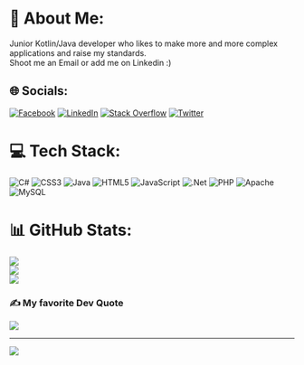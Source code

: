 # 💫 About Me:
Junior Kotlin/Java developer who likes to make more and more complex applications and raise my standards.<br>Shoot me an Email or add me on Linkedin :)


## 🌐 Socials:
[![Facebook](https://img.shields.io/badge/Facebook-%231877F2.svg?logo=Facebook&logoColor=white)](https://facebook.com/stefan.nicolaicadan) [![LinkedIn](https://img.shields.io/badge/LinkedIn-%230077B5.svg?logo=linkedin&logoColor=white)](https://linkedin.com/in/nicolaicadanstefan) [![Stack Overflow](https://img.shields.io/badge/-Stackoverflow-FE7A16?logo=stack-overflow&logoColor=white)](https://stackoverflow.com/users/17716331) [![Twitter](https://img.shields.io/badge/Twitter-%231DA1F2.svg?logo=Twitter&logoColor=white)](https://twitter.com/@NiKoDS11) 

# 💻 Tech Stack:
![C#](https://img.shields.io/badge/c%23-%23239120.svg?style=for-the-badge&logo=c-sharp&logoColor=white) ![CSS3](https://img.shields.io/badge/css3-%231572B6.svg?style=for-the-badge&logo=css3&logoColor=white) ![Java](https://img.shields.io/badge/java-%23ED8B00.svg?style=for-the-badge&logo=java&logoColor=white) ![HTML5](https://img.shields.io/badge/html5-%23E34F26.svg?style=for-the-badge&logo=html5&logoColor=white) ![JavaScript](https://img.shields.io/badge/javascript-%23323330.svg?style=for-the-badge&logo=javascript&logoColor=%23F7DF1E) ![.Net](https://img.shields.io/badge/.NET-5C2D91?style=for-the-badge&logo=.net&logoColor=white) ![PHP](https://img.shields.io/badge/php-%23777BB4.svg?style=for-the-badge&logo=php&logoColor=white) ![Apache](https://img.shields.io/badge/apache-%23D42029.svg?style=for-the-badge&logo=apache&logoColor=white) ![MySQL](https://img.shields.io/badge/mysql-%2300f.svg?style=for-the-badge&logo=mysql&logoColor=white)
# 📊 GitHub Stats:
![](https://github-readme-stats.vercel.app/api?username=nicolaicadanstefan&theme=dark&hide_border=false&include_all_commits=false&count_private=false)<br/>
![](https://github-readme-streak-stats.herokuapp.com/?user=nicolaicadanstefan&theme=dark&hide_border=false)<br/>
![](https://github-readme-stats.vercel.app/api/top-langs/?username=nicolaicadanstefan&theme=dark&hide_border=false&include_all_commits=false&count_private=false&layout=compact)

### ✍️ My favorite Dev Quote
![](https://quotes-github-readme.vercel.app/api?type=horizontal&theme=radical)

---
[![](https://visitcount.itsvg.in/api?id=nicolaicadanstefan&icon=5&color=0)](https://visitcount.itsvg.in)
